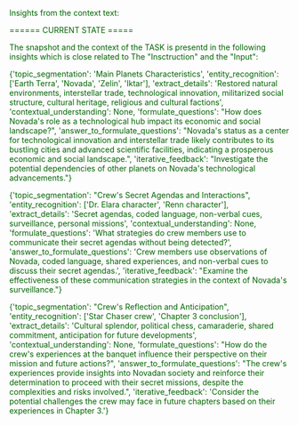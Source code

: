 
<span style='color: darkgreen;'>Insights from the context text:</span>


<span style='color: darkgreen;'>====== CURRENT STATE =====</span>

<span style='color: darkgreen;'>The snapshot and the context of the TASK is presentd in the following insights which is close related to The &quot;Insctruction&quot; and the &quot;Input&quot;:</span>

<span style='color: darkgreen;'>{&#x27;topic_segmentation&#x27;: &#x27;Main Planets Characteristics&#x27;, &#x27;entity_recognition&#x27;: [&#x27;Earth Terra&#x27;, &#x27;Novada&#x27;, &#x27;Zelin&#x27;, &#x27;Iktar&#x27;], &#x27;extract_details&#x27;: &#x27;Restored natural environments, interstellar trade, technological innovation, militarized social structure, cultural heritage, religious and cultural factions&#x27;, &#x27;contextual_understanding&#x27;: None, &#x27;formulate_questions&#x27;: &quot;How does Novada&#x27;s role as a technological hub impact its economic and social landscape?&quot;, &#x27;answer_to_formulate_questions&#x27;: &quot;Novada&#x27;s status as a center for technological innovation and interstellar trade likely contributes to its bustling cities and advanced scientific facilities, indicating a prosperous economic and social landscape.&quot;, &#x27;iterative_feedback&#x27;: &quot;Investigate the potential dependencies of other planets on Novada&#x27;s technological advancements.&quot;}</span>

<span style='color: darkgreen;'>{&#x27;topic_segmentation&#x27;: &quot;Crew&#x27;s Secret Agendas and Interactions&quot;, &#x27;entity_recognition&#x27;: [&#x27;Dr. Elara character&#x27;, &#x27;Renn character&#x27;], &#x27;extract_details&#x27;: &#x27;Secret agendas, coded language, non-verbal cues, surveillance, personal missions&#x27;, &#x27;contextual_understanding&#x27;: None, &#x27;formulate_questions&#x27;: &#x27;What strategies do crew members use to communicate their secret agendas without being detected?&#x27;, &#x27;answer_to_formulate_questions&#x27;: &#x27;Crew members use observations of Novada, coded language, shared experiences, and non-verbal cues to discuss their secret agendas.&#x27;, &#x27;iterative_feedback&#x27;: &quot;Examine the effectiveness of these communication strategies in the context of Novada&#x27;s surveillance.&quot;}</span>

<span style='color: darkgreen;'>{&#x27;topic_segmentation&#x27;: &quot;Crew&#x27;s Reflection and Anticipation&quot;, &#x27;entity_recognition&#x27;: [&#x27;Star Chaser crew&#x27;, &#x27;Chapter 3 conclusion&#x27;], &#x27;extract_details&#x27;: &#x27;Cultural splendor, political chess, camaraderie, shared commitment, anticipation for future developments&#x27;, &#x27;contextual_understanding&#x27;: None, &#x27;formulate_questions&#x27;: &quot;How do the crew&#x27;s experiences at the banquet influence their perspective on their mission and future actions?&quot;, &#x27;answer_to_formulate_questions&#x27;: &quot;The crew&#x27;s experiences provide insights into Novadan society and reinforce their determination to proceed with their secret missions, despite the complexities and risks involved.&quot;, &#x27;iterative_feedback&#x27;: &#x27;Consider the potential challenges the crew may face in future chapters based on their experiences in Chapter 3.&#x27;}</span>
